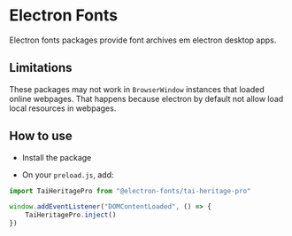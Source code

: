 # Electron Fonts

Electron fonts packages provide font archives em electron desktop apps.

## Limitations

These packages may not work in `BrowserWindow` instances that loaded online webpages. That happens because electron by default not allow load local resources in webpages.

## How to use

* Install the package

* On your `preload.js`, add:

```ts
import TaiHeritagePro from "@electron-fonts/tai-heritage-pro"

window.addEventListener("DOMContentLoaded", () => {
    TaiHeritagePro.inject()
})
```